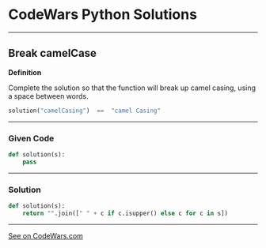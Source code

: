 # CodeWars Python Solutions

---

## Break camelCase


**Definition**

Complete the solution so that the function will break up camel casing, using a space between words.


```Python
solution("camelCasing")  ==  "camel Casing"
```

---

### Given Code


```python
def solution(s):
    pass
```

---

### Solution


```python
def solution(s):
    return "".join([" " + c if c.isupper() else c for c in s])
```

---


[See on CodeWars.com](https://www.codewars.com/kata/5208f99aee097e6552000148)
